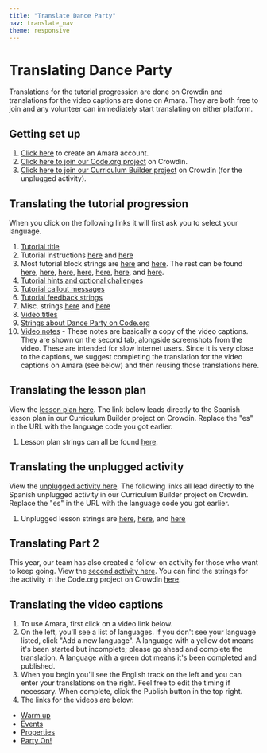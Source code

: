 ```yaml
---
title: "Translate Dance Party"
nav: translate_nav
theme: responsive
---
```


# Translating Dance Party
Translations for the tutorial progression are done on Crowdin and translations for the video captions are done on Amara. They are both free to join and any volunteer can immediately start translating on either platform.

## Getting set up

1. [Click here](https://amara.org/en/auth/login/?next=/) to create an Amara account.
1. [Click here to join our Code.org project](https://crowdin.com/project/codeorg) on Crowdin.
1. [Click here to join our Curriculum Builder project](https://crowdin.com/project/curriculumbuilder) on Crowdin (for the unplugged activity).

## Translating the tutorial progression
When you click on the following links it will first ask you to select your language.

1. [Tutorial title](https://crowdin.com/translate/codeorg/63/enus-#169874)
1. Tutorial instructions [here](https://crowdin.com/translate/codeorg/551/enus-#q=dance_party) and [here](https://crowdin.com/translate/codeorg/318/enus-#q=dance_party)
1. Most tutorial block strings are [here](https://crowdin.com/translate/codeorg/639/enus-#q=dancelab) and [here](https://crowdin.com/translate/codeorg/all/enus-#q=gamelab_setPosition). The rest can be found [here](https://crowdin.com/translate/codeorg/639/enus-#169142), [here](https://crowdin.com/translate/codeorg/43/enus-#88715), [here](https://crowdin.com/translate/codeorg/65/enus-#5576), [here](https://crowdin.com/translate/codeorg/54/enus-#q=variable...), [here](https://crowdin.com/translate/codeorg/65/enus-#22315), [here](https://crowdin.com/translate/codeorg/639/enus-#169139), and [here](https://crowdin.com/translate/codeorg/44/enus-#3800).
1. [Tutorial hints and optional challenges](https://crowdin.com/translate/codeorg/552/enus-#q=dance_party)
1. [Tutorial callout messages](https://crowdin.com/translate/codeorg/all/enus-#q=dance_callout_)
1. [Tutorial feedback strings](https://crowdin.com/translate/codeorg/648/enus-#q=danceFeedback)
1. Misc. strings [here](https://crowdin.com/translate/codeorg/43/enus-#q=select+song) and [here](https://crowdin.com/translate/codeorg/56/enus-#q=hoc2018_dance_measure)
1. [Video titles](https://crowdin.com/translate/codeorg/56/enus-#q=hoc2018_dance_video)
1. [Strings about Dance Party on Code.org](https://crowdin.com/translate/codeorg/all/enus-#q=hoc2018_dance)
1. [Video notes](https://crowdin.com/translate/codeorg/46/enus-#q=hoc_dance) - These notes are basically a copy of the video captions. They are shown on the second tab, alongside screenshots from the video. These are intended for slow internet users. Since it is very close to the captions, we suggest completing the translation for the video captions on Amara (see below) and then reusing those translations here.

## Translating the lesson plan
View the [lesson plan here](https://curriculum.code.org/hoc/plugged/8/). The link below leads directly to the Spanish lesson plan in our Curriculum Builder project on Crowdin. Replace the "es" in the URL with the language code you got earlier.

1. Lesson plan strings can all be found [here](https://crowdin.com/translate/curriculumbuilder/all/en-#q=code-with-anna-and-elsa-an-hour-of-code-tutorial).

## Translating the unplugged activity
View the [unplugged activity here](https://curriculum.code.org/hoc/unplugged/4/). The following links all lead directly to the Spanish unplugged activity in our Curriculum Builder project on Crowdin. Replace the "es" in the URL with the language code you got earlier.

1. Unplugged lesson strings are [here](https://crowdin.com/translate/curriculumbuilder/all/en-#q=unplugged%2Fthe-big-event), [here](https://crowdin.com/translate/curriculumbuilder/all/en-#q=coursea%2Fevents+name), and [here](https://crowdin.com/translate/curriculumbuilder/623/en-#129005)

## Translating Part 2
This year, our team has also created a follow-on activity for those who want to keep going. View the [second activity here](https://studio.code.org/s/dance-extras). You can find the strings for the activity in the Code.org project on Crowdin [here](https://crowdin.com/translate/codeorg/all/enus-#q=Dance_Party_extras_).  

## Translating the video captions

1. To use Amara, first click on a video link below.
1. On the left, you'll see a list of languages. If you don't see your language listed, click "Add a new language". A language with a yellow dot means it's been started but incomplete; please go ahead and complete the translation. A language with a green dot means it's been completed and published.
1. When you begin you'll see the English track on the left and you can enter your translations on the right. Feel free to edit the timing if necessary. When complete, click the Publish button in the top right.
1. The links for the videos are below:
  * [Warm up](https://amara.org/en/videos/BZ3PQvoJc9nj)
  * [Events](https://amara.org/en/videos/qPvkY90Ptpit)
  * [Properties](https://amara.org/en/videos/WYmfz2lZMAN4)
  * [Party On!](https://amara.org/en/videos/Swkw9vM1YlJk)

